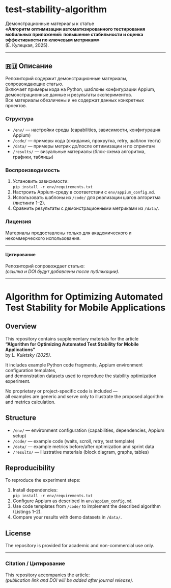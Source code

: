 # test-stability-algorithm

Демонстрационные материалы к статье  
**«Алгоритм оптимизации автоматизированного тестирования мобильных приложений: повышение стабильности и оценка эффективности по ключевым метрикам»**  
(Е. Кулецкая, 2025).

---

## 🇷🇺 Описание

Репозиторий содержит демонстрационные материалы, сопровождающие статью.  
Включает примеры кода на Python, шаблоны конфигурации Appium, демонстрационные данные и результаты экспериментов.  
Все материалы обезличены и не содержат данных конкретных проектов.

### Структура
- `/env/` — настройки среды (capabilities, зависимости, конфигурация Appium)
- `/code/` — примеры кода (ожидания, прокрутка, retry, шаблон теста)
- `/data/` — примеры метрик до/после оптимизации и по спринтам
- `/results/` — визуальные материалы (блок-схема алгоритма, графики, таблицы)

### Воспроизводимость
1. Установить зависимости:  
   `pip install -r env/requirements.txt`
2. Настроить Appium-среду в соответствии с `env/appium_config.md`.
3. Использовать шаблоны из `/code/` для реализации шагов алгоритма (листинги 1–2).
4. Сравнить результаты с демонстрационными метриками из `/data/`.

### Лицензия
Материалы предоставлены только для академического и некоммерческого использования.

---

#### Цитирование
Репозиторий сопровождает статью:  
*(ссылка и DOI будут добавлены после публикации).*

---

# Algorithm for Optimizing Automated Test Stability for Mobile Applications

## Overview

This repository contains supplementary materials for the article  
**“Algorithm for Optimizing Automated Test Stability for Mobile Applications”**  
by *L. Kuletsky (2025)*.

It includes example Python code fragments, Appium environment configuration templates,  
and demonstration datasets used to reproduce the stability optimization experiment.

No proprietary or project-specific code is included —  
all examples are generic and serve only to illustrate the proposed algorithm and metrics calculation.

## Structure
- `/env/` — environment configuration (capabilities, dependencies, Appium setup)
- `/code/` — example code (waits, scroll, retry, test template)
- `/data/` — example metrics before/after optimization and sprint data
- `/results/` — illustrative materials (block diagram, graphs, tables)

## Reproducibility
To reproduce the experiment steps:
1. Install dependencies:  
   `pip install -r env/requirements.txt`
2. Configure Appium as described in `env/appium_config.md`.
3. Use code templates from `/code/` to implement the described algorithm (Listings 1–2).
4. Compare your results with demo datasets in `/data/`.

## License
The repository is provided for academic and non-commercial use only.

---

### Citation / Цитирование
This repository accompanies the article:  
*(publication link and DOI will be added after journal release).*
